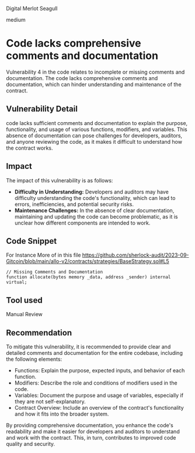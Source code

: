 Digital Merlot Seagull

medium

# Code lacks comprehensive comments and documentation
Vulnerability 4 in the code relates to incomplete or missing comments and documentation. The code lacks comprehensive comments and documentation, which can hinder understanding and maintenance of the contract.

## Vulnerability Detail
 code lacks sufficient comments and documentation to explain the purpose, functionality, and usage of various functions, modifiers, and variables. This absence of documentation can pose challenges for developers, auditors, and anyone reviewing the code, as it makes it difficult to understand how the contract works.

## Impact
The impact of this vulnerability is as follows:
- **Difficulty in Understanding:** Developers and auditors may have difficulty understanding the code's functionality, which can lead to errors, inefficiencies, and potential security risks.
- **Maintenance Challenges:** In the absence of clear documentation, maintaining and updating the code can become problematic, as it is unclear how different components are intended to work.

## Code Snippet
For Instance
More of in this file 
https://github.com/sherlock-audit/2023-09-Gitcoin/blob/main/allo-v2/contracts/strategies/BaseStrategy.sol#L5

```solidity
// Missing Comments and Documentation
function allocate(bytes memory _data, address _sender) internal virtual;
```

## Tool used

Manual Review

## Recommendation
To mitigate this vulnerability, it is recommended to provide clear and detailed comments and documentation for the entire codebase, including the following elements:
- Functions: Explain the purpose, expected inputs, and behavior of each function.
- Modifiers: Describe the role and conditions of modifiers used in the code.
- Variables: Document the purpose and usage of variables, especially if they are not self-explanatory.
- Contract Overview: Include an overview of the contract's functionality and how it fits into the broader system.

By providing comprehensive documentation, you enhance the code's readability and make it easier for developers and auditors to understand and work with the contract. This, in turn, contributes to improved code quality and security.